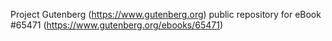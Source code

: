 Project Gutenberg (https://www.gutenberg.org) public repository for
eBook #65471 (https://www.gutenberg.org/ebooks/65471)
